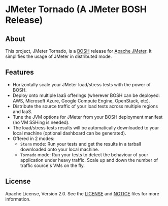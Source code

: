 # JMeter Tornado (A JMeter BOSH Release)

## About

This project, JMeter Tornado, is a [BOSH](https://bosh.io/) release for [Apache JMeter](http://jmeter.apache.org/). It simplifies the usage of JMeter in distributed mode.

## Features

* Horizontally scale your JMeter load/stress tests with the power of BOSH.
* Deploy onto multiple IaaS offerings (wherever BOSH can be deployed: AWS, Microsoft Azure, Google Compute Engine, OpenStack, etc).
* Distribute the source traffic of your load tests across multiple regions and IaaS.
* Tune the JVM options for JMeter from your BOSH deployment manifest (no VM SSHing is needed).
* The load/stress tests results will be automatically downloaded to your local machine (optional dashboard can be generated).
* Offered in 2 modes:
  * `Storm` mode: Run your tests and get the results in a tarball downloaded onto your local machine.
  * `Tornado` mode: Run your tests to detect the behaviour of your application under heavy traffic. Scale up and down the number of traffic source's VMs on the fly.

## License

Apache License, Version 2.0. See the [LICENSE](LICENSE) and [NOTICE](NOTICE) files for more information.
